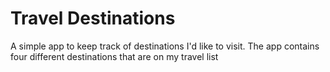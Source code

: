 # Travel Destinations

A simple app to keep track of destinations I'd like to visit.
The app contains four different destinations that are on my travel list
